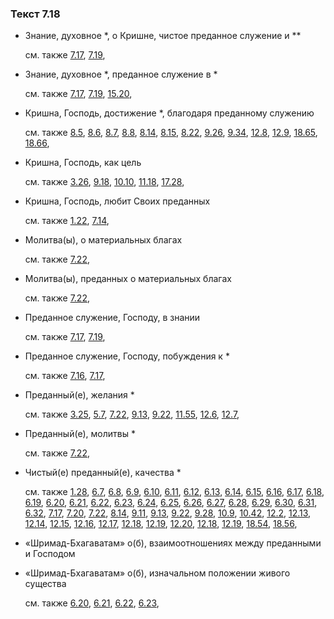 ### Текст 7.18
	
- Знание, духовное \*, о Кришне, чистое преданное служение и \*\*

	см. также  [7.17](../07/0717.md),  [7.19](../07/0719.md), 
	
- Знание, духовное \*, преданное служение в \*

	см. также  [7.17](../07/0717.md),  [7.19](../07/0719.md),  [15.20](../15/1520.md), 
	
- Кришна, Господь, достижение \*, благодаря преданному служению

	см. также  [8.5](../08/0805.md),  [8.6](../08/0806.md),  [8.7](../08/0807.md),  [8.8](../08/0808.md),  [8.14](../08/0814.md),  [8.15](../08/0815.md),  [8.22](../08/0822.md),  [9.26](../09/0926.md),  [9.34](../09/0934.md),  [12.8](../12/1208.md),  [12.9](../12/1209.md),  [18.65](../18/1865.md),  [18.66](../18/1866.md), 
	
- Кришна, Господь, как цель

	см. также  [3.26](../03/0326.md),  [9.18](../09/0918.md),  [10.10](../10/1010.md),  [11.18](../11/1118.md),  [17.28](../17/1728.md), 
	
- Кришна, Господь, любит Своих преданных

	см. также  [1.22](../01/0122.md),  [7.14](../07/0714.md), 
	
- Молитва(ы), о материальных благах

	см. также  [7.22](../07/0722.md), 
	
- Молитва(ы), преданных о материальных благах

	см. также  [7.22](../07/0722.md), 
	
- Преданное служение, Господу, в знании

	см. также  [7.17](../07/0717.md),  [7.19](../07/0719.md), 
	
- Преданное служение, Господу, побуждения к \*

	см. также  [7.16](../07/0716.md),  [7.17](../07/0717.md), 
	
- Преданный(е), желания \*

	см. также  [3.25](../03/0325.md),  [5.7](../05/0507.md),  [7.22](../07/0722.md),  [9.13](../09/0913.md),  [9.22](../09/0922.md),  [11.55](../11/1155.md),  [12.6](../12/1206.md),  [12.7](../12/1207.md), 
	
- Преданный(е), молитвы \*

	см. также  [7.22](../07/0722.md), 
	
- Чистый(е) преданный(е), качества \*

	см. также  [1.28](../01/0128.md),  [6.7](../06/0607.md),  [6.8](../06/0608.md),  [6.9](../06/0609.md),  [6.10](../06/0610.md),  [6.11](../06/0611.md),  [6.12](../06/0612.md),  [6.13](../06/0613.md),  [6.14](../06/0614.md),  [6.15](../06/0615.md),  [6.16](../06/0616.md),  [6.17](../06/0617.md),  [6.18](../06/0618.md),  [6.19](../06/0619.md),  [6.20](../06/0620.md),  [6.21](../06/0621.md),  [6.22](../06/0622.md),  [6.23](../06/0623.md),  [6.24](../06/0624.md),  [6.25](../06/0625.md),  [6.26](../06/0626.md),  [6.27](../06/0627.md),  [6.28](../06/0628.md),  [6.29](../06/0629.md),  [6.30](../06/0630.md),  [6.31](../06/0631.md),  [6.32](../06/0632.md),  [7.17](../07/0717.md),  [7.20](../07/0720.md),  [7.22](../07/0722.md),  [8.14](../08/0814.md),  [9.11](../09/0911.md),  [9.13](../09/0913.md),  [9.22](../09/0922.md),  [9.28](../09/0928.md),  [10.9](../10/1009.md),  [10.42](../10/1042.md),  [12.2](../12/1202.md),  [12.13](../12/1213.md),  [12.14](../12/1214.md),  [12.15](../12/1215.md),  [12.16](../12/1216.md),  [12.17](../12/1217.md),  [12.18](../12/1218.md),  [12.19](../12/1219.md),  [12.20](../12/1220.md),  [12.18](../12/1218.md),  [12.19](../12/1219.md),  [18.54](../18/1854.md),  [18.56](../18/1856.md), 
	
- «Шримад-Бхагаватам» о(б), взаимоотношениях между преданными и Господом

	
- «Шримад-Бхагаватам» о(б), изначальном положении живого существа

	см. также  [6.20](../06/0620.md),  [6.21](../06/0621.md),  [6.22](../06/0622.md),  [6.23](../06/0623.md), 
